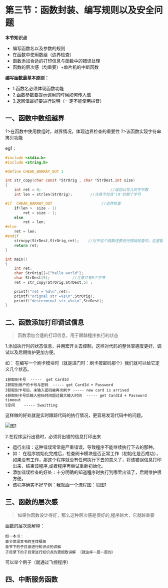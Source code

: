 # 第三节：函数封装、编写规则以及安全问题

**本节知识点**
 
- 编写函数名以及参数的规则
- 在函数中使用数组（边界检查）
- 函数添加合适的打印信息与函数中的错误处理
- 函数的层次感（均重要）+单片机的中断函数

**编写函数最基本原则：**

- 1.函数名必须体现函数功能
- 2.函数参数要提示调用的时候如何传入值
- 3.返回值最好要进行说明（一定不能使用拼音）

## 一、函数中数组越界

?>在函数中使用数组时，越界情况，体现边界检查的重要性
?>该函数实现字符串拷贝功能

eg1：

```C
#include <stdio.h>
#include <string.h>

#define CHEAK_BARRAY_OUT 1

int str_copy(char const *StrOrig , char *StrDest,int size)   
{
	int ret = 0;                               //返回以写入的字节数
	int len = strlen(StrOrig);        //注意不包含'\0'的那个字节

#if  CHEAK_BARRAY_OUT                      //边界检查
	if(len >  size - 1)	                      
		ret = size - 1;
	else
		ret = len;
#else
	ret = len;
#endif
	strncpy(StrDest,StrOrig,ret);    //对于这个函数还要进行错误检查的，这里暂时不进行
	return ret;
}

int main()
{
	int ret;
	char StrOrig[]={"hallo world"};
	char StrDest[5];          //注意只有5个字节
	ret = str_copy(StrOrig,StrDest,5) ;

	printf("ret = %d\n",ret);
	printf("orignal str =%s\n",StrOrig);
	printf("desterminal str =%s\n",StrDest);
}
```

## 二、函数添加打印调试信息


> 函数添加合适的打印信息，用于跟踪程序执行的状态

1.添加执行时的状态信息，并用宏开关去控制，这样对代码的整体掌握度更好，调试以及后期维护更加方便。

如： 在编写一个刷卡模块时（就是进门时：刷卡按密码那个）我们就可以给它定义几个状态。

	1获取到卡号  -----  get CardId  
	2获取到用户的卡号与密码  ----- get CardId + Password   
	3获取到卡号后，未输入密码被再次刷卡 ----- new card is arrived  
	4获取到卡号后输入密码时间超过最大输入时间  ----- get CardId + Password timeout 
	5空闲    ----- 5waitting 

这样做的好处就是实时跟踪代码的执行情况，更容易发现代码中的问题。

![图1](http://upload-images.jianshu.io/upload_images/6757403-53bb487c0e282c6d.png?imageMogr2/auto-orient/strip%7CimageView2/2/w/1240)


2.在程序运行出错时，必须将出错的信息打印出来

- 运行出错：这种错误常常是严重错误，导致程序不能继续执行下去的那种。
- 如： 在程序初始化完成后，检查刷卡模块是否正常工作（初始化是否成功），如果没有工作，那这个程序就没有任何执行下去的意义了，将该错误信息打印出来，结束该程序,或者程序再尝试重新初始化。
- 添加错误检查的好处：十分明确的知道程序时执行到哪里出错了，后期维护很方便。
- 该程序确实不好举例：我就画一个流程图：见图1


## 三、函数的层次感

> 如果你函数设计得好，那么这种层次感是很好的,程序越大，它就越重要

函数的层次感解释：

	如一本书：
	章节体现本书的主体框架
	章节下的子目录进行知识点的讲解
	子目录下的子目录进行知识点的更细致讲解 （就这样一层一层的）

可以举个例子（就通过飞控程序）


## 四、中断服务函数




